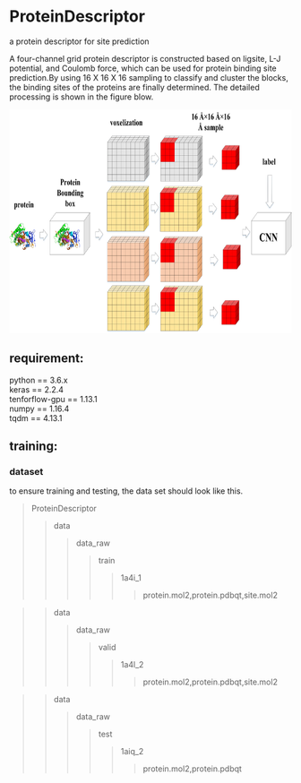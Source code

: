 # ProteinDescriptor
a protein descriptor for site prediction

A four-channel grid protein descriptor is constructed based on ligsite, L-J potential, and Coulomb force, which can be used for protein binding site prediction.By using 16 X 16 X 16 sampling to classify and cluster the blocks, the binding sites of the proteins are finally determined. The detailed processing is shown in the figure blow.

<div align=center><img width="700" height="400" src="https://github.com/595693085/ProteinDescriptor/blob/master/docs/figure1.jpg"/></div>


## requirement:
python == 3.6.x  
keras == 2.2.4  
tenforflow-gpu == 1.13.1  
numpy == 1.16.4  
tqdm == 4.13.1  


## training:
### dataset 
to ensure training and testing, the data set should look like this.  
>ProteinDescriptor
>>data
>>>data_raw
>>>>train
>>>>>1a4i_1
>>>>>>protein.mol2,protein.pdbqt,site.mol2


>>data
>>>data_raw
>>>>valid
>>>>>1a4l_2
>>>>>>protein.mol2,protein.pdbqt,site.mol2


>>data  
>>>data_raw
>>>>test
>>>>>1aiq_2
>>>>>>protein.mol2,protein.pdbqt



